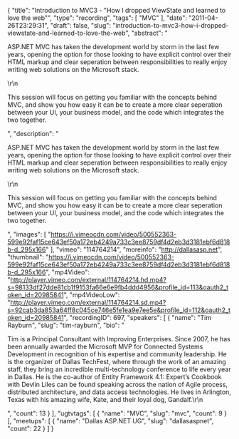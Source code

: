 {
  "title": "Introduction to MVC3 - \"How I dropped ViewState and learned to love the web\"",
  "type": "recording",
  "tags": [
    "MVC"
  ],
  "date": "2011-04-26T23:29:31",
  "draft": false,
  "slug": "introduction-to-mvc3-how-i-dropped-viewstate-and-learned-to-love-the-web",
  "abstract": "<p>ASP.NET MVC has taken the development world by storm in the last few years, opening the option for those looking to have explicit control over their HTML markup and clear seperation between responsibilities to really enjoy writing web solutions on the Microsoft stack.</p>\r\n<p>This session will focus on getting you familiar with the concepts behind MVC, and show you how easy it can be to create a more clear seperation between your UI, your business model, and the code which integrates the two together.</p>",
  "description": "<p>ASP.NET MVC has taken the development world by storm in the last few years, opening the option for those looking to have explicit control over their HTML markup and clear seperation between responsibilities to really enjoy writing web solutions on the Microsoft stack.</p>\r\n<p>This session will focus on getting you familiar with the concepts behind MVC, and show you how easy it can be to create a more clear seperation between your UI, your business model, and the code which integrates the two together.</p>",
  "images": [
    "https://i.vimeocdn.com/video/500552363-599e92faf15ce643ef50a172eb4249a733c3ee8759df4d2eb3d3181ebf6d818b-d_295x166"
  ],
  "vimeo": "114764214",
  "moreinfo": "http://dallasasp.net",
  "thumbnail": "https://i.vimeocdn.com/video/500552363-599e92faf15ce643ef50a172eb4249a733c3ee8759df4d2eb3d3181ebf6d818b-d_295x166",
  "mp4Video": "http://player.vimeo.com/external/114764214.hd.mp4?s=98133df27dde81cb1f9153fa66e6e9fb4ddd4956&profile_id=113&oauth2_token_id=20985841",
  "mp4VideoLow": "http://player.vimeo.com/external/114764214.sd.mp4?s=92cab3da853a64ff8c045ce746e5fe1ea9e7ee5e&profile_id=112&oauth2_token_id=20985841",
  "recordingID": 697,
  "speakers": [
    {
      "name": "Tim Rayburn",
      "slug": "tim-rayburn",
      "bio": "<p>Tim is a Principal Consultant with Improving Enterprises. Since 2007, he has been annually awarded the Microsoft MVP for Connected Systems Development in recognition of his expertise and community leadership. He is the organizer of Dallas TechFest, where through the work of an amazing staff, they bring an incredible multi-technology conference to life every year in Dallas. He is the co-author of Entity Framework 4.1: Expert’s Cookbook with Devlin Liles can be found speaking across the nation of Agile process, distributed architecture, and data access technologies. He lives in Arlington, Texas with his amazing wife, Kate, and their loyal dog, Gandalf.\r\n</p>",
      "count": 13
    }
  ],
  "ugtvtags": [
    {
      "name": "MVC",
      "slug": "mvc",
      "count": 9
    }
  ],
  "meetups": [
    {
      "name": "Dallas ASP.NET UG",
      "slug": "dallasaspnet",
      "count": 22
    }
  ]
}